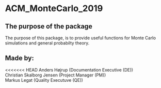 # ACM_MonteCarlo_2019

## The purpose of the package
The purpose of this package, is to provide useful functions for Monte Carlo simulations and general probabilty theory.

## Made by:
<<<<<<< HEAD
Anders Højrup (Documentation Executive (DE)) <br>
Christian Skalborg Jensen (Project Manager (PM)) <br>
Markus Legat (Quality Executuve (QE)) <br>

